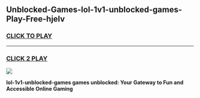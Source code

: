 
## Unblocked-Games-lol-1v1-unblocked-games-Play-Free-hjelv
<h3>
<a href="https://premium76.site?title=lol-1v1-unblocked-games&ref=15A">CLICK TO PLAY</a></h3>
<hr>

<h3>
<a href="https://premium76.site?title=lol-1v1-unblocked-games&ref=15A">CLICK 2 PLAY</a>
  
</h3>

<a href="https://premium76.site?title=lol-1v1-unblocked-games&ref=15A"><img src="https://clearcache.store/games.png"></a>


**lol-1v1-unblocked-games games unblocked: Your Gateway to Fun and Accessible Online Gaming**
